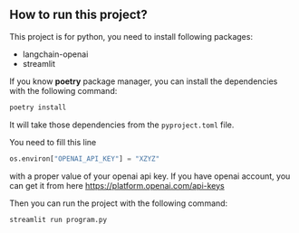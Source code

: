 ## How to run this project?

This project is for python, you need to install following packages:
* langchain-openai
* streamlit

If you know **poetry** package manager, you can install the dependencies with the following command:
```bash
poetry install
```
It will take those dependencies from the `pyproject.toml` file.

You need to fill this line
```python
os.environ["OPENAI_API_KEY"] = "XZYZ"
```

with a proper value of your openai api key.
If you have openai account, you can get it from here
https://platform.openai.com/api-keys


Then you can run the project with the following command:
```bash
streamlit run program.py
```